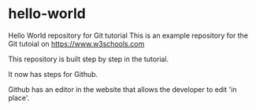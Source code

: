 # hello-world
Hello World repository for Git tutorial
This is an example repository for the Git tutoial on https://www.w3schools.com

This repository is built step by step in the tutorial.

It now has steps for Github.

Github has an editor in the website that allows the developer to edit 'in place'.
